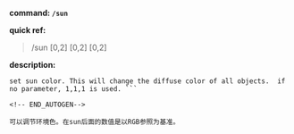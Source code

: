 <!-- BEGIN_AUTOGEN: do NOT edit in this block -->

**command: `/sun`**

**quick ref:**
> /sun [0,2] [0,2] [0,2]

**description:**

```
set sun color. This will change the diffuse color of all objects.  if no parameter, 1,1,1 is used. ```

<!-- END_AUTOGEN-->

可以调节环境色。在sun后面的数值是以RGB参照为基准。